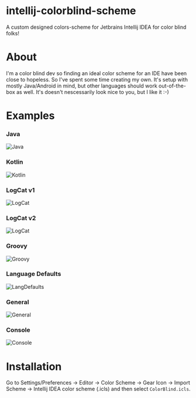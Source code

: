 # intellij-colorblind-scheme
A custom designed colors-scheme for Jetbrains Intellij IDEA for color blind folks!

# About
I'm a color blind dev so finding an ideal color scheme for an IDE have been close to hopeless.
So I've spent some time creating my own. It's setup with mostly Java/Android in mind, but other languages should work out-of-the-box as well.
It's doesn't nescessarily look nice to you, but I like it :-)

# Examples
### Java
![Java](colorblind-screenshot-java.png)

### Kotlin
![Kotlin](colorblind-screenshot-kotlin.png)

### LogCat v1
![LogCat](colorblind-screenshot-logcat_v1.png)

### LogCat v2
![LogCat](colorblind-screenshot-logcat_v2.png)

### Groovy
![Groovy](colorblind-screenshot-groovy.png)

### Language Defaults
![LangDefaults](colorblind-screenshot-lang-defaults.png)

### General
![General](colorblind-screenshot-general.png)

### Console
![Console](colorblind-screenshot-console.png)

# Installation
Go to Settings/Preferences -> Editor -> Color Scheme -> Gear Icon -> Import Scheme -> Intellij IDEA color scheme (.icls) and then select `ColorBlind.icls`.
